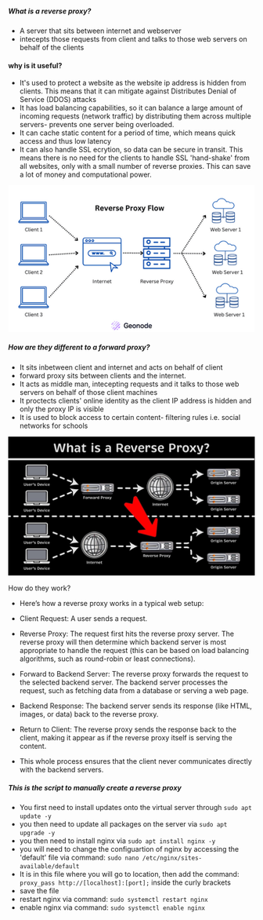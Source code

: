 ##### What is a reverse proxy?
- A server that sits between internet and webserver
- intecepts those requests from client and talks to those web servers on behalf of the clients 
#### why is it useful?
- It's used to protect a website as the website ip address is hidden from clients. This means that it can mitigate against Distributes Denial of Service (DDOS) attacks
- It has load balancing capabilities, so it can balance a large amount of incoming requests (network traffic) by distributing them across multiple servers- prevents one server being overloaded.
- It can cache static content for a period of time, which means quick access and thus low latency 
- It can also handle SSL ecrytion, so data can be secure in transit. This means there is no need for the clients to handle SSL 'hand-shake' from all websites, only with a small number of reverse proxies. This can save a lot of money and computational power. 


![reverse-proxy](../Pictures/reverse-proxy.png)




##### How are they different to a forward proxy?
- It sits inbetween client and internet and acts on behalf of client
- forward  proxy sits between clients and the internet. 
- It acts as middle man, intecepting requests and it talks to those web servers on behalf of those client machines
- It proctects clients' online identity as the client IP address is hidden and only the proxy IP is visible 
- It is used to block access to certain content- filtering rules i.e. social networks for schools 
  

  
![Forward-proxy](../Pictures/forward-proxy.jpg)


How do they work?
* Here’s how a reverse proxy works in a typical web setup:

* Client Request: A user sends a request.

* Reverse Proxy: The request first hits the reverse proxy server. The reverse proxy will then determine which backend server is most appropriate to handle the request (this can be based on load balancing algorithms, such as round-robin or least connections).

* Forward to Backend Server: The reverse proxy forwards the request to the selected backend server. The backend server processes the request, such as fetching data from a database or serving a web page.

* Backend Response: The backend server sends its response (like HTML, images, or data) back to the reverse proxy.

* Return to Client: The reverse proxy sends the response back to the client, making it appear as if the reverse proxy itself is serving the content.

- This whole process ensures that the client never communicates directly with the backend servers.


##### This is the script to manually create a reverse proxy 

- You first need to install updates onto the virtual server through `sudo apt update -y`
- you then need to update all packages on the server via `sudo apt upgrade -y`
- you then need to install nginx via `sudo apt install nginx -y`
- you will need to change the configuartion of nginx by accessing the 'default' file via command: `sudo nano /etc/nginx/sites-available/default`
- It is in this file where you will go to location, then add the command: `proxy_pass http://[localhost]:[port];` inside the curly brackets
- save the file
- restart nginx via command: `sudo systemctl restart nginx`
- enable nginx via command: `sudo systemctl enable nginx`
  
  
